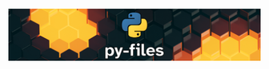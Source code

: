 ![py-files banner](https://raw.githubusercontent.com/kylecurtis/py-files/refs/heads/main/assets/banner/py-files-banner.png)
